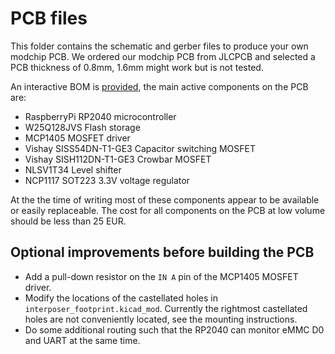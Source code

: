 # PCB files
This folder contains the schematic and gerber files to produce your own modchip PCB.
We ordered our modchip PCB from JLCPCB and selected a PCB thickness of 0.8mm, 1.6mm might work but is not tested. 

An interactive BOM is [provided](./ibom.html), the main active components on the PCB are:
* RaspberryPi RP2040 microcontroller
* W25Q128JVS Flash storage
* MCP1405 MOSFET driver
* Vishay SISS54DN-T1-GE3 Capacitor switching MOSFET
* Vishay SISH112DN-T1-GE3 Crowbar MOSFET
* NLSV1T34 Level shifter
* NCP1117 SOT223 3.3V voltage regulator

At the the time of writing most of these components appear to be available or easily replaceable.
The cost for all components on the PCB at low volume should be less than 25 EUR.

## Optional improvements before building the PCB
* Add a pull-down resistor on the `IN A` pin of the MCP1405 MOSFET driver.
* Modify the locations of the castellated holes in `interposer_footprint.kicad_mod`. Currently the rightmost castellated holes are not conveniently located, see the mounting instructions.
* Do some additional routing such that the RP2040 can monitor eMMC D0 and UART at the same time.